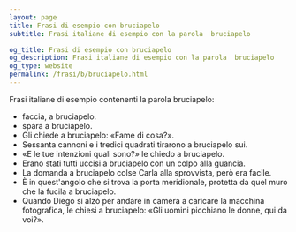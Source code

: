 ```yaml
---
layout: page
title: Frasi di esempio con bruciapelo 
subtitle: Frasi italiane di esempio con la parola  bruciapelo

og_title: Frasi di esempio con bruciapelo 
og_description: Frasi italiane di esempio con la parola  bruciapelo
og_type: website
permalink: /frasi/b/bruciapelo.html
---
```


Frasi italiane di esempio contenenti la parola bruciapelo:


- faccia, a bruciapelo.
- spara a bruciapelo.
- Gli chiede a bruciapelo: «Fame di cosa?».
- Sessanta cannoni e i tredici quadrati tirarono a bruciapelo sui.
- «E le tue intenzioni quali sono?» le chiedo a bruciapelo.
- Erano stati tutti uccisi a bruciapelo con un colpo alla guancia.
- La domanda a bruciapelo colse Carla alla sprovvista, però era facile.
- È in quest'angolo che si trova la porta meridionale, protetta da quel muro che la fucila a bruciapelo.
- Quando Diego si alzò per andare in camera a caricare la macchina fotografica, le chiesi a bruciapelo: «Gli uomini picchiano le donne, qui da voi?».
